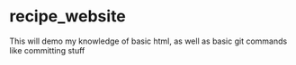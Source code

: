 # recipe_website

This will demo my knowledge of basic html, as well as basic git commands like committing stuff


